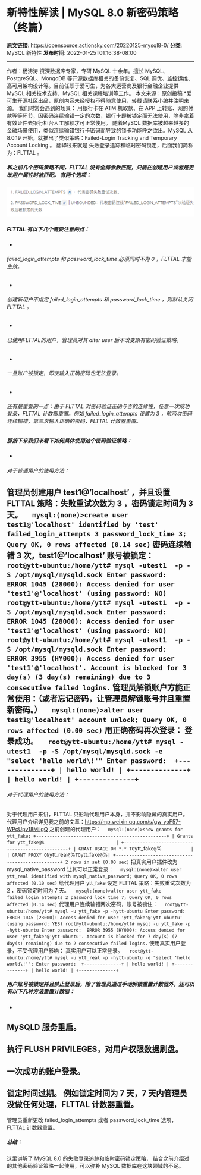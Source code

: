 # 新特性解读 | MySQL 8.0 新密码策略（终篇）

**原文链接**: https://opensource.actionsky.com/20220125-mysql8-0/
**分类**: MySQL 新特性
**发布时间**: 2022-01-25T01:16:38-08:00

---

作者：杨涛涛
资深数据库专家，专研 MySQL 十余年。擅长 MySQL、PostgreSQL、MongoDB 等开源数据库相关的备份恢复、SQL 调优、监控运维、高可用架构设计等。目前任职于爱可生，为各大运营商及银行金融企业提供 MySQL 相关技术支持、MySQL 相关课程培训等工作。
本文来源：原创投稿
*爱可生开源社区出品，原创内容未经授权不得随意使用，转载请联系小编并注明来源。
我们时常会遇到的场景： 用银行卡在 ATM 机取款、在 APP 上转账、网购付款等等环节，因密码连续输错一定的次数，银行卡即被锁定而无法使用，除非拿着有效证件去银行柜台人工解锁才可正常使用。
随着MySQL 数据库被越来越多的金融场景使用，类似连续输错银行卡密码而导致的锁卡功能呼之欲出。MySQL 从 8.0.19 开始，就推出了类似策略：Failed-Login Tracking and Temporary Account Locking 。 翻译过来就是 失败登录追踪和临时密码锁定，后面我们简称为：FLTTAL 。
##### 和之前几个密码策略不同，FLTTAL 没有全局参数匹配，只能在创建用户或者是更改用户属性时被匹配。 有两个选项：
![Image](.img/b11c72e4.png)
##### FLTTAL 有以下几个需要注意的点：
- 
###### failed_login_attempts 和 password_lock_time 必须同时不为 0 ，FLTTAL 才能生效。
- 
###### 创建新用户不指定 failed_login_attempts 和 password_lock_time ，则默认关闭 FLTTAL 。
- 
###### 已使用FLTTAL的用户，管理员对其 alter user 后不改变原有密码验证策略。
- 
###### 一旦账户被锁定，即使输入正确密码也无法登录。
- 
###### 还有最重要的一点：由于 FLTTAL 对密码验证正确与否的连续性，任意一次成功登录，FLTTAL 计数器重置。例如 failed_login_attempts 设置为 3 ，前两次密码连续输错，第三次输入正确的密码，FLTTAL 计数器重置。
##### 那接下来我们来看下如何具体使用这个密码验证策略：
- 
###### 对于普通用户的使用方法：
管理员创建用户 test1@&#8217;localhost&#8217; ，并且设置 FLTTAL 策略：失败重试次数为 3 ，密码锁定时间为 3 天。
`   mysql:(none)>create user test1@'localhost' identified by 'test' failed_login_attempts 3 password_lock_time 3;
Query OK, 0 rows affected (0.14 sec)
`
密码连续输错 3 次，test1@&#8217;localhost&#8217; 账号被锁定：
`   root@ytt-ubuntu:/home/ytt# mysql -utest1  -p -S /opt/mysql/mysqld.sock
Enter password: 
ERROR 1045 (28000): Access denied for user 'test1'@'localhost' (using password: NO)
root@ytt-ubuntu:/home/ytt# mysql -utest1  -p -S /opt/mysql/mysqld.sock
Enter password: 
ERROR 1045 (28000): Access denied for user 'test1'@'localhost' (using password: NO)
root@ytt-ubuntu:/home/ytt# mysql -utest1  -p -S /opt/mysql/mysqld.sock
Enter password: 
ERROR 3955 (HY000): Access denied for user 'test1'@'localhost'. Account is blocked for 3 day(s) (3 day(s) remaining) due to 3 consecutive failed logins.
`
管理员解锁账户方能正常使用：（或者忘记密码，让管理员解锁账号并且重置新密码。）
`   mysql:(none)>alter user test1@'localhost' account unlock;
Query OK, 0 rows affected (0.00 sec)
`
用正确密码再次登录： 登录成功。
`   root@ytt-ubuntu:/home/ytt# mysql -utest1  -p -S /opt/mysql/mysqld.sock -e "select 'hello world\!'"
Enter password: 
+--------------+
| hello world! |
+--------------+
| hello world! |
+--------------+
`
- 
###### 对于代理用户的使用方法：
对于代理用户来讲，FLTTAL 只影响代理用户本身，并不影响隐藏的真实用户。
代理用户介绍详见我之前的文章：https://mp.weixin.qq.com/s/gw_yoF57-WPcUpy18MiigQ
之前创建的代理用户：
`   mysql:(none)>show grants for ytt_fake;
+-------------------------------------------------+
| Grants for ytt_fake@%                           |
+-------------------------------------------------+
| GRANT USAGE ON *.* TO `ytt_fake`@`%`            |
| GRANT PROXY ON `ytt_real`@`%` TO `ytt_fake`@`%` |
+-------------------------------------------------+
2 rows in set (0.00 sec)
`
把真实用户插件改为mysql_native_password 让其可以正常登录：
`   mysql:(none)>alter user ytt_real identified with mysql_native_password;
Query OK, 0 rows affected (0.10 sec)
`
给代理用户 ytt_fake 设定 FLTTAL 策略：失败重试次数为 2 ，密码锁定时间为 7 天。
`   mysql:(none)>alter user ytt_fake failed_login_attempts 2 password_lock_time 7;
Query OK, 0 rows affected (0.14 sec)
`
代理用户连续输错两次密码，账号被锁住：
`   root@ytt-ubuntu:/home/ytt# mysql -u ytt_fake -p -hytt-ubuntu
Enter password: 
ERROR 1045 (28000): Access denied for user 'ytt_fake'@'ytt-ubuntu' (using password: YES)
root@ytt-ubuntu:/home/ytt# mysql -u ytt_fake -p -hytt-ubuntu
Enter password: 
ERROR 3955 (HY000): Access denied for user 'ytt_fake'@'ytt-ubuntu'. Account is blocked for 7 day(s) (7 day(s) remaining) due to 2 consecutive failed logins.
`
使用真实用户登录，不受代理用户影响： 真实用户可以正常登录。
`   root@ytt-ubuntu:/home/ytt# mysql -u ytt_real -p -hytt-ubuntu -e "select 'hello world\!'";
Enter password: 
+--------------+
| hello world! |
+--------------+
| hello world! |
+--------------+
`
##### 用户账号被锁定并且禁止登录后，除了管理员通过手动解锁重置计数器外，还可以有以下几种方法重置计数器：
- 
MySQLD 服务重启。
- 
执行 FLUSH PRIVILEGES，对用户权限数据刷盘。
- 
一次成功的账户登录。
- 
锁定时间过期。 例如锁定时间为 7 天，7 天内管理员没做任何处理，FLTTAL 计数器重置。
- 
管理员重新更改 failed_login_attempts 或者 password_lock_time 选项，FLTTAL 计数器重置。
##### 总结：
这里讲解了 MySQL 8.0 的失败登录追踪和临时密码锁定策略， 结合之前介绍过的其他密码验证策略一起使用，可以弥补 MySQL 数据库在这块领域的不足。